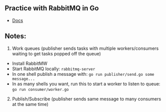 ## Practice with RabbitMQ in Go 

* [Docs](https://www.rabbitmq.com/getstarted.html)

## Notes:

1. Work queues (publisher sends tasks with multiple workers/consumers waiting to get tasks popped off the queue)

  * Install RabbitMW
  * Start RabbitMQ locally: `rabbitmq-server`
  * In one shell publish a message with: `go run publisher/send.go some message...`
  * In as many shells you want, run this to start a worker to listen to queue: `go run consumer/worker.go`

2. Publish/Subscribe (publisher sends same message to many consumers at the same time)
